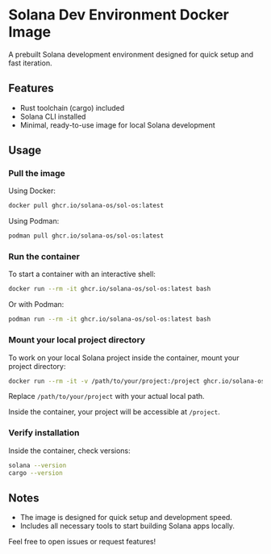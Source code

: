 # Solana Dev Environment Docker Image
A prebuilt Solana development environment designed for quick setup and fast iteration.

## Features
- Rust toolchain (cargo) included  
- Solana CLI installed  
- Minimal, ready-to-use image for local Solana development

## Usage

### Pull the image
Using Docker:
```bash
docker pull ghcr.io/solana-os/sol-os:latest
```
Using Podman:
```bash
podman pull ghcr.io/solana-os/sol-os:latest
```

### Run the container
To start a container with an interactive shell:
```bash
docker run --rm -it ghcr.io/solana-os/sol-os:latest bash
```
Or with Podman:
```bash
podman run --rm -it ghcr.io/solana-os/sol-os:latest bash
```

### Mount your local project directory
To work on your local Solana project inside the container, mount your project directory:
```bash
docker run --rm -it -v /path/to/your/project:/project ghcr.io/solana-os/sol-os:latest bash
```
Replace `/path/to/your/project` with your actual local path.

Inside the container, your project will be accessible at `/project`.

### Verify installation
Inside the container, check versions:
```bash
solana --version
cargo --version
```

## Notes
- The image is designed for quick setup and development speed.
- Includes all necessary tools to start building Solana apps locally.

Feel free to open issues or request features!
